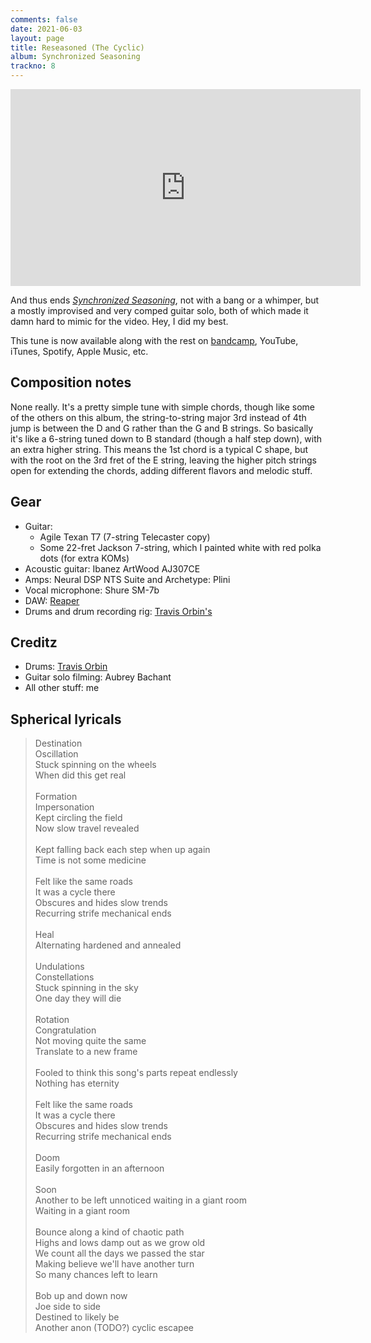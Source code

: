 ```yaml
---
comments: false
date: 2021-06-03
layout: page
title: Reseasoned (The Cyclic)
album: Synchronized Seasoning
trackno: 8
---
```


<iframe width="560" height="315" src="https://www.youtube.com/embed/TODO"
frameborder="0" allow="accelerometer; autoplay; encrypted-media; gyroscope;
picture-in-picture" allowfullscreen></iframe>

And thus ends [_Synchronized Seasoning_](/music/synchronized-seasoning),
not with a bang or a whimper, but a mostly improvised and very comped guitar solo,
both of which made it damn hard to mimic for the video. Hey, I did my best.

This tune is now available along with the rest on
[bandcamp](https://petepeterson.bandcamp.com/album/synchronized-seasoning),
YouTube, iTunes, Spotify, Apple Music, etc.


## Composition notes

None really. It's a pretty simple tune with simple chords, though like some of
the others on this album, the string-to-string major 3rd instead of 4th jump is between
the D and G rather than the G and B strings. So basically it's like a 6-string tuned
down to B standard (though a half step down), with an extra higher string.
This means the 1st chord is a typical C shape,
but with the root on the 3rd fret of the E string,
leaving the higher pitch strings open for extending the chords, adding different
flavors and melodic stuff.


## Gear

* Guitar:
    * Agile Texan T7 (7-string Telecaster copy)
    * Some 22-fret Jackson 7-string, which I painted white with red polka dots
      (for extra KOMs)
* Acoustic guitar: Ibanez ArtWood AJ307CE
* Amps: Neural DSP NTS Suite and Archetype: Plini
* Vocal microphone: Shure SM-7b
* DAW: [Reaper](https://www.reaper.fm/)
* Drums and drum recording rig:
  [Travis Orbin's](http://travisorbin.com/equipment.htm)


## Creditz

* Drums: [Travis Orbin](http://travisorbin.com/equipment.htm)
* Guitar solo filming: Aubrey Bachant
* All other stuff: me


## Spherical lyricals

>Destination<br>
>Oscillation<br>
>Stuck spinning on the wheels<br>
>When did this get real<br>
><br>
>Formation<br>
>Impersonation<br>
>Kept circling the field<br>
>Now slow travel revealed<br>
><br>
>Kept falling back each step when up again<br>
>Time is not some medicine<br>
><br>
>Felt like the same roads<br>
>It was a cycle there<br>
>Obscures and hides slow trends<br>
>Recurring strife mechanical ends<br>
><br>
>Heal<br>
>Alternating hardened and annealed<br>
><br>
>Undulations<br>
>Constellations<br>
>Stuck spinning in the sky<br>
>One day they will die<br>
><br>
>Rotation<br>
>Congratulation<br>
>Not moving quite the same<br>
>Translate to a new frame<br>
><br>
>Fooled to think this song's parts repeat endlessly<br>
>Nothing has eternity<br>
><br>
>Felt like the same roads<br>
>It was a cycle there<br>
>Obscures and hides slow trends<br>
>Recurring strife mechanical ends<br>
><br>
>Doom<br>
>Easily forgotten in an afternoon<br>
><br>
>Soon<br>
>Another to be left unnoticed waiting in a giant room<br>
>Waiting in a giant room<br>
><br>
>Bounce along a kind of chaotic path<br>
>Highs and lows damp out as we grow old<br>
>We count all the days we passed the star<br>
>Making believe we'll have another turn<br>
>So many chances left to learn<br>
><br>
>Bob up and down now<br>
>Joe side to side<br>
>Destined to likely be<br>
>Another anon (TODO?) cyclic escapee<br>
